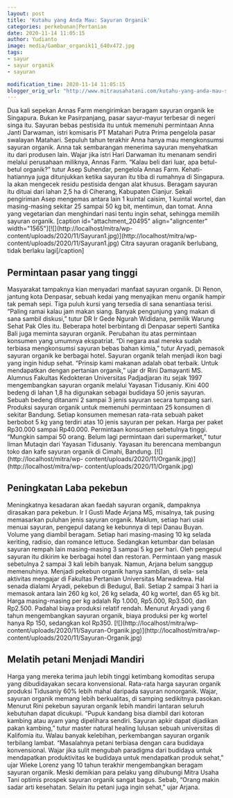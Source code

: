 ```yaml
---
layout: post
title: 'Kutahu yang Anda Mau: Sayuran Organik'
categories: perkebunan|Pertanian
date: 2020-11-14 11:05:15
author: Yudianto
image: media/Gambar_organik11_640x472.jpg
tags:
- sayur
- sayur organik
- sayuran

modification_time: 2020-11-14 11:05:15
blogger_orig_url: "http://www.mitrausahatani.com/kutahu-yang-anda-mau-sayuran-organik.html"
---
```


Dua kali sepekan Annas Farm mengirimkan beragam sayuran organik ke Singapura.
Bukan ke Pasirpanjang, pasar sayur-mayur terbesar di negeri singa itu. Sayuran
bebas pestisida itu untuk memenuhi permintaan Anna Janti Darwaman, istri
komisaris PT Matahari Putra Prima pengelola pasar swalayan Matahari. Sepuluh
tahun terakhir Anna hanya mau mengkonsumsi sayuran organik. Anna tak
sembarangan menerima sayuran menyehatkan itu dari produsen lain. Wajar jika
istri Hari Darwaman itu menanam sendiri melalui perusahaan miliknya, Annas
Farm. “Kalau beli dari luar, apa betul-betul organik?” tutur Asep Suhendar,
pengelola Annas Farm. Kehati-hatiannya juga ditunjukkan ketika sayuran itu
tiba di rumahnya di Singapura. Ia akan mengecek residu pestisida dengan alat
khusus. Beragam sayuran itu dituai dari lahan 2,5 ha di Ciherang, Kabupaten
Cianjur. Sekali pengiriman Asep mengemas antara lain 1 kuintal caisim, 1
kuintal wortel, dan masing-masing sekitar 25 sampai 50 kg bit, mentimun, dan
tomat. Anna yang vegetarian dan menghindari nasi tentu ingin sehat, sehingga
memilih sayuran organik. [caption id="attachment_20495" align="aligncenter"
width="1565"][![](http://localhost/mitra/wp-
content/uploads/2020/11/Sayuran1.jpg)](http://localhost/mitra/wp-
content/uploads/2020/11/Sayuran1.jpg) Citra sayuran oraganik berlubang, tidak
berlaku lagi[/caption]

## Permintaan pasar yang tinggi

Masyarakat tampaknya kian menyadari manfaat sayuran organik. Di Renon, jantung
kota Denpasar, sebuah kedai yang menyajikan menu organik hampir tak pemah
sepi. Tiga puluh kursi yang tersedia di sana senantiasa terisi. “Paling ramai
kalau jam makan siang. Banyak pengunjung yang makan di sana sambil diskusi,”
tutur DR Ir Gede Ngurah Wididana, pemilik Warung Sehat Pak Oles itu. Beberapa
hotel berbintang di Denpasar seperti Santika Bali juga meminta sayuran
organik. Perubahan itu atas permintaan konsumen yang umumnya ekspatriat. “Di
negara asal mereka sudah terbiasa mengkonsumsi sayuran bebas bahan kimia,”
tutur Aryadi, pemasok sayuran organik ke berbagai hotel. Sayuran organik telah
menjadi ikon bagi yang ingin hidup sehat. “Prinsip kami makanan adalah obat
terbaik. Untuk mendapatkan dengan pertanian organik,” ujar dr Rini Damayanti
MS. Alumnus Fakultas Kedokteran Universitas Padjadjaran itu sejak 1997
mengembangkan sayuran organik melalui Yayasan Tidusaniy. Kini 400 bedeng di
lahan 1,8 ha digunakan sebagai budidaya 50 jenis sayuran. Sebuah bedeng
ditanami 2 sampai 3 jenis sayuran secara tumpang sari. Produksi sayuran
organik untuk memenuhi permintaan 25 konsumen di sekitar Bandung. Setiap
konsumen memesan rata-rata sebuah paket berbobot 5 kg yang terdiri atas 10
jenis sayuran per pekan. Harga per paket Rp30.000 sampai Rp40.000. Permintaan
konsumen sebetulnya tinggi. “Mungkin sampai 50 orang. Belum lagi permintaan
dari supermarket,” tutur liman Mutaqin dari Yayasan Tidusaniy. Yayasan itu
berencana membangun toko dan kafe sayuran organik di Cimahi, Bandung.
[![](http://localhost/mitra/wp-
content/uploads/2020/11/Organik.jpg)](http://localhost/mitra/wp-
content/uploads/2020/11/Organik.jpg)

## Peningkatan Laba pekebun

Meningkatnya kesadaran akan faedah sayuran organik, dampaknya dirasakan para
pekebun. Ir I Gusti Made Arjana MS, misalnya, tak pusing memasarkan puluhan
jenis sayuran organik. Maklum, setiap hari usai menuai sayuran, pengepul
datang ke kebunnya di tepi Danau Buyan. Volume yang diambil beragam. Setiap
hari masing-masing 10 kg selada keriting, radisio, dan romance lettuce.
Sedangkan ketumbar dan belasan sayuran rempah lain masing-masing 3 sampai 5 kg
per hari. Oleh pengepul sayuran itu dikirim ke berbagai hotel dan restoran.
Permintaan yang masuk sebetulnya 2 sampai 3 kali lebih banyak. Namun, Arjana
belum sanggup memenuhinya. Menjadi pekebun organik hanya sambilan, di sela-
sela aktivitas mengajar di Fakultas Pertanian Universitas Marwadewa. Hal
senada dialami Aryadi, pekebun di Bedugul, Bali. Setiap 2 sampai 3 hari ia
memasok antara lain 260 kg kol, 26 kg selada, 40 kg wortel, dan 65 kg bit.
Harga masing-masing per kg adalah Rp 1.000, Rp5.000, Rp3.500, dan Rp2.500.
Padahal biaya produksi relatif rendah. Menurut Aryadi yang 6 tahun
mengembangkan sayuran organik, biaya produksi per kg wortel hanya Rp 150,
sedangkan kol Rp350. [![](http://localhost/mitra/wp-
content/uploads/2020/11/Sayuran-Organik.jpg)](http://localhost/mitra/wp-
content/uploads/2020/11/Sayuran-Organik.jpg)

## Melatih petani Menjadi Mandiri

Harga yang mereka terima jauh lebih tinggi ketimbang komoditas serupa yang
dibudidayakan secara konvensional. Rata-rata harga sayuran organik produksi
Tidusaniy 60% lebih mahal daripada sayuran nonorganik. Wajar, sayuran organik
memang lebih berkualitas, di samping sedikitnya pasokan. Menurut Rini pekebun
sayuran organik lebih mandiri lantaran seluruh kebutuhan dapat dicukupi.
“Pupuk kandang bisa diambil dari kotoran kambing atau ayam yang dipelihara
sendiri. Sayuran apkir dapat dijadikan pakan kambing,” tutur master natural
healing lulusan sebuah universitas di Kalifomia itu. Walau banyak kelebihan,
perkembangan sayuran organik terbilang lambat. “Masalahnya petani terbiasa
dengan cara budidaya konvensional. Wajar jika sulit mengubah paradigma dari
budidaya untuk mendapatkan produktivitas ke budidaya untuk mendapatkan produk
sehat,” ujar Wieke Lorenz yang 10 tahun terakhir mengembangkan beragam sayuran
organik. Meski demikian para pelaku yang dihubungi Mitra Usaha Tani optimis
prospek sayuran organik sangat bagus. Sebab, “Orang makin sadar arti
kesehatan. Selain itu petani juga ingin sehat,” ujar Arjana.


